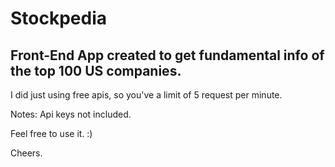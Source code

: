 # Stockpedia

## Front-End App created to get fundamental info of the top 100 US companies.

I did just using free apis, so you've a limit of 5 request per minute.

Notes: Api keys not included.

Feel free to use it. :)

Cheers.
